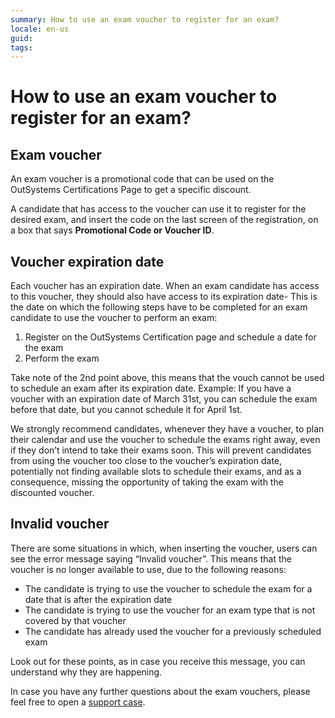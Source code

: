 ```yaml
---
summary: How to use an exam voucher to register for an exam?
locale: en-us
guid: 
tags: 
---
```


# How to use an exam voucher to register for an exam?

## Exam voucher

An exam voucher is a promotional code that can be used on the OutSystems Certifications Page to get a specific discount.

A candidate that has access to the voucher can use it to register for the desired exam, and insert the code on the last screen of the registration, on a box that says **Promotional Code or Voucher ID**.

## Voucher expiration date

Each voucher has an expiration date. When an exam candidate has access to this voucher, they should also have access to its expiration date-
This is the date on which the following steps have to be completed for an exam candidate to use the voucher to perform an exam:

1. Register on the OutSystems Certification page and schedule a date for the exam
1. Perform the exam

Take note of the 2nd point above, this means that the vouch cannot be used to schedule an exam after its expiration date. Example: If you have a voucher with an expiration date of March 31st, you can schedule the exam before that date, but you cannot schedule it for April 1st.

We strongly recommend candidates, whenever they have a voucher, to plan their calendar and use the voucher to schedule the exams right away, even if they don’t intend to take their exams soon. This will prevent candidates from using the voucher too close to the voucher’s expiration date, potentially not finding available slots to schedule their exams, and as a consequence, missing the opportunity of taking the exam with the discounted voucher.

## Invalid voucher

There are some situations in which, when inserting the voucher, users can see the error message saying “Invalid voucher”. This means that the voucher is no longer available to use, due to the following reasons:
* The candidate is trying to use the voucher to schedule the exam for a date that is after the expiration date
* The candidate is trying to use the voucher for an exam type that is not covered by that voucher 
* The candidate has already used the voucher for a previously scheduled exam 

Look out for these points, as in case you receive this message, you can understand why they are happening.

In case you have any further questions about the exam vouchers, please feel free to open a [support case](https://www.outsystems.com/SPP_Ticket_UI/Question_Deflection).

